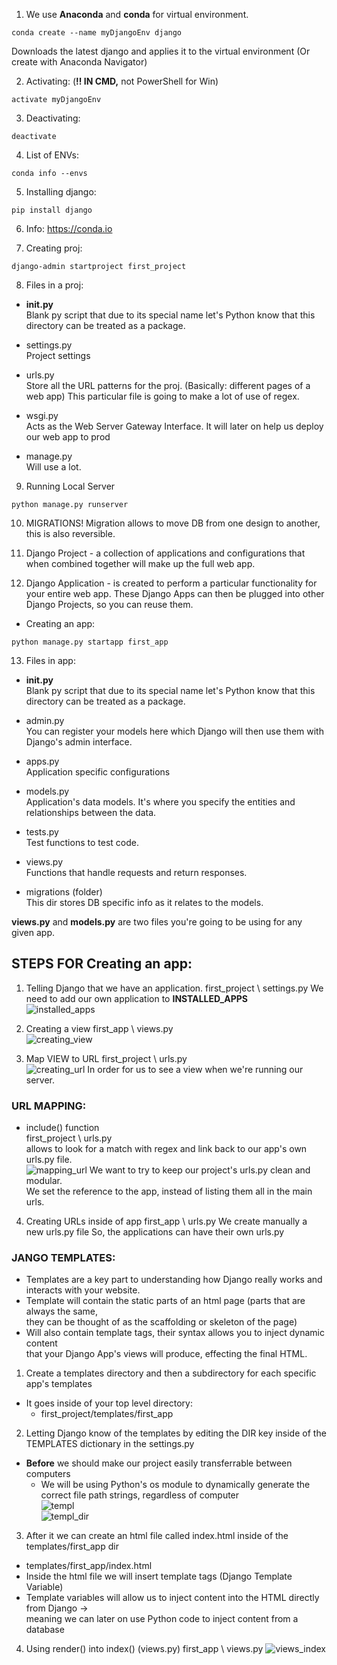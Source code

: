 1. We use **Anaconda** and **conda** for virtual environment.
```
conda create --name myDjangoEnv django
```
Downloads the latest django and applies it to the virtual environment
(Or create with Anaconda Navigator)

2. Activating: (**!! IN CMD,** not PowerShell for Win)
```
activate myDjangoEnv
```

3. Deactivating:
```
deactivate
```

4. List of ENVs:
```
conda info --envs
```

5. Installing django:
```
pip install django
```

6. Info:
https://conda.io

7. Creating proj:
```
django-admin startproject first_project
```

8. Files in a proj:
- __init.py__  
Blank py script that due to its special name let's Python know that
this directory can be treated as a package.

- settings.py  
Project settings

- urls.py  
Store all the URL patterns for the proj. (Basically: different pages of
a web app) This particular file is going to make a lot of use of regex.

- wsgi.py  
Acts as the Web Server Gateway Interface. It will later on help us deploy
our web app to prod

- manage.py  
Will use a lot.


9. Running Local Server
```
python manage.py runserver
```


10. MIGRATIONS!
Migration allows to move DB from one design to another, this is
also reversible.


11. Django Project - a collection of applications and configurations that
when combined together will make up the full web app.

12. Django Application - is created to perform a particular functionality
for your entire web app.
These Django Apps can then be plugged into other Django Projects, so you
can reuse them.

- Creating an app:
```
python manage.py startapp first_app
```

13. Files in app:
- __init.py__  
Blank py script that due to its special name let's Python know that
this directory can be treated as a package.

- admin.py  
You can register your models here which Django will then use them with
Django's admin interface.

- apps.py  
Application specific configurations

- models.py  
Application's data models. It's where you specify the entities and
relationships between the data.

- tests.py  
Test functions to test code.

- views.py  
Functions that handle requests and return responses.

- migrations (folder)  
This dir stores DB specific info as it relates to the models.  

**views.py** and **models.py** are two files you're going to be using for any given app.



## STEPS FOR Creating an app:
1. Telling Django that we have an application.
first_project \ settings.py
We need to add our own application to **INSTALLED_APPS**   
![installed_apps](installed_apps.PNG)

2. Creating a view
first_app \ views.py  
![creating_view](creating_view.PNG)

3. Map VIEW to URL
first_project \ urls.py  
![creating_url](creating_url.PNG)
In order for us to see a view when we're running our server.

### URL MAPPING:
- include() function  
first_project \ urls.py  
allows to look for a match with regex and link back to our app's own urls.py file.  
![mapping_url](mapping_url.PNG)
We want to try to keep our project's urls.py clean and modular.  
We set the reference to the app, instead of listing them all in the main urls.  

4. Creating URLs inside of app
first_app \ urls.py
We create manually a new urls.py file
So, the applications can have their own urls.py

### JANGO TEMPLATES:
- Templates are a key part to understanding how Django really works and interacts
with your website.
- Template will contain the static parts of an html page (parts that are always the same,  
  they can be thought of as the scaffolding or skeleton of the page)
- Will also contain template tags, their syntax allows you to inject dynamic content  
that your Django App's views will produce, effecting the final HTML.

1. Create a templates directory and then a subdirectory for each specific app's templates
- It goes inside of your top level directory:
  * first_project/templates/first_app

2. Letting Django know of the templates by editing the DIR key inside of the TEMPLATES
dictionary in the settings.py  
- **Before** we should make our project easily transferrable between computers  
  * We will be using Python's os module to dynamically generate the correct file
  path strings, regardless of computer  
  ![templ](templ.PNG)  
  ![templ_dir](templ_dir.PNG)

3. After it we can create an html file called index.html inside of the templates/first_app dir
-   templates/first_app/index.html
- Inside the html file we will insert template tags (Django Template Variable)
- Template variables will allow us to inject content into the HTML directly from Django ->  
  meaning we can later on use Python code to inject content from a database

4. Using render() into index() (views.py)
first_app \ views.py
![views_index](views_index.PNG)
